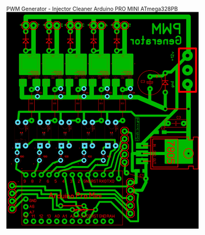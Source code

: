 PWM Generator - Injector Cleaner
Arduino PRO MINI
ATmega328PB
![Shema/img.JPG](https://github.com/ewgen198409/PWMGenerator/blob/main/Shema/img.JPG)